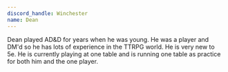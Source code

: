 ```yaml
---
discord_handle: Winchester
name: Dean
---
```


Dean played AD&D for years when he was young. He was a player and DM'd so he has lots of experience in the TTRPG world. He is very new to 5e. He is currently playing at one table and is running one table as practice for both him and the one player.
